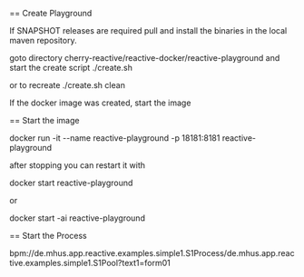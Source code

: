 

== Create Playground

If SNAPSHOT releases are required pull and install the binaries in the local maven repository.

goto directory cherry-reactive/reactive-docker/reactive-playground
and start the create script
./create.sh

or to recreate
./create.sh clean

If the docker image was created, start the image

== Start the image

docker run -it --name reactive-playground -p 18181:8181 reactive-playground 

after stopping you can restart it with

docker start reactive-playground

or

docker start -ai reactive-playground



== Start the Process

bpm://de.mhus.app.reactive.examples.simple1.S1Process/de.mhus.app.reactive.examples.simple1.S1Pool?text1=form01

